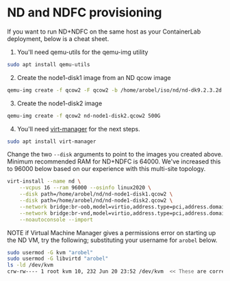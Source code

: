 # ND and NDFC provisioning

If you want to run ND+NDFC on the same host as your ContainerLab deployment, below is a cheat sheet.

1. You'll need qemu-utils for the qemu-img utility

```bash
sudo apt install qemu-utils
```

2. Create the node1-disk1 image from an ND qcow image

```bash
qemu-img create -f qcow2 -F qcow2 -b /home/arobel/iso/nd/nd-dk9.2.3.2d.qcow2 ./nd-node1-disk1.qcow2
```

3. Create the node1-disk2 image

```bash
qemu-img create -f qcow2 nd-node1-disk2.qcow2 500G
```

4. You'll need [virt-manager](https://ubuntu.com/server/docs/virtualization-virt-tools) for the next steps.

```bash
sudo apt install virt-manager
```

Change the two ``--disk`` arguments to point to the images you created above.  Minimum recommended RAM for ND+NDFC is 64000.  We've increased this to 96000 below based on our experience with this multi-site topology. 

```bash
virt-install --name nd \
    --vcpus 16 --ram 96000 --osinfo linux2020 \
    --disk path=/home/arobel/nd/nd-node1-disk1.qcow2 \
    --disk path=/home/arobel/nd/nd-node1-disk2.qcow2 \
    --network bridge:br-oob,model=virtio,address.type=pci,address.domain=0,address.bus=0,address.slot=3 \
    --network bridge:br-vnd,model=virtio,address.type=pci,address.domain=0,address.bus=0,address.slot=4 \
    --noautoconsole --import
```

NOTE if Virtual Machine Manager gives a permissions error on starting up the ND VM, try the following; substituting your username for ``arobel`` below.

```bash
sudo usermod -G kvm "arobel"
sudo usermod -G libvirtd "arobel"
ls -ld /dev/kvm
crw-rw---- 1 root kvm 10, 232 Jun 20 23:52 /dev/kvm  << These are correct permissions
```
